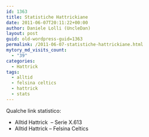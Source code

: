 ```yaml
---
id: 1363
title: Statistiche Hattrickiane
date: 2011-06-07T20:11:22+00:00
author: Daniele Lolli (UncleDan)
layout: post
guid: old-wordpress-guid=1363
permalink: /2011-06-07-statistiche-hattrickiane.html
mytory_md_visits_count:
  - "39"
categories:
  - Hattrick
tags:
  - alltid
  - felsina celtics
  - hattrick
  - stats
---
```

Qualche link statistico:

  * Alltid Hattrick  &#8211; Serie X.613
  * Alltid Hattrick &#8211; Felsina Celtics